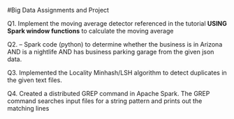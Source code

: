 #Big Data Assignments and Project

Q1. Implement the moving average detector referenced in the tutorial **USING
Spark window functions** to calculate the moving average</br>

Q2. – Spark code (python) to determine whether the business is in Arizona AND is a nightlife AND has business parking garage from the given json data.</br>

Q3. Implemented the Locality Minhash/LSH algorithm to detect duplicates in the given text files.</br>

Q4. Created a distributed GREP command in Apache Spark.
The GREP command searches input files for a string pattern and prints out the matching lines
